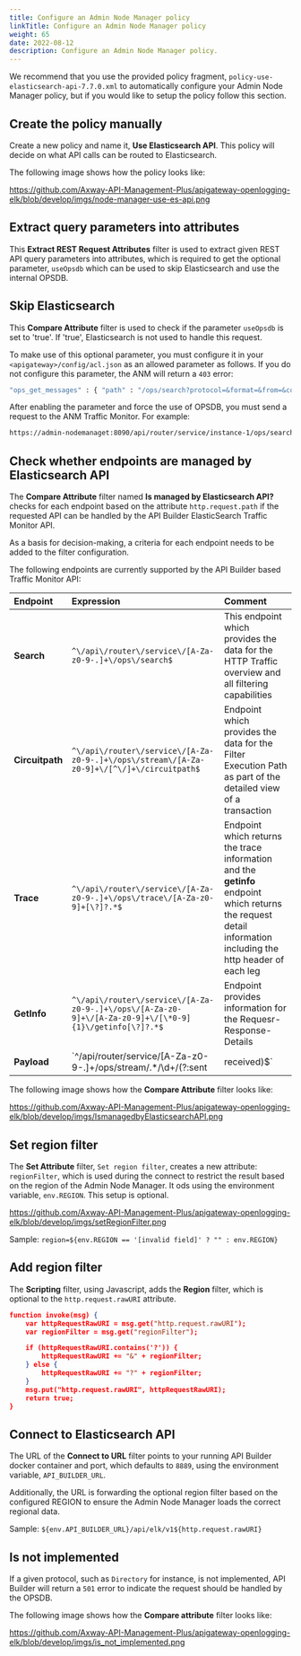 ```yaml
---
title: Configure an Admin Node Manager policy
linkTitle: Configure an Admin Node Manager policy
weight: 65
date: 2022-08-12
description: Configure an Admin Node Manager policy.
---
```


<!-- https://github.com/Axway-API-Management-Plus/apigateway-openlogging-elk/tree/develop/nodemanager -->

We recommend that you use the provided policy fragment, `policy-use-elasticsearch-api-7.7.0.xml` to automatically configure your Admin Node Manager policy, but if you would like to setup the policy follow this section.

## Create the policy manually

Create a new policy and name it, **Use Elasticsearch API**. This policy will decide on what API calls can be routed to Elasticsearch.

The following image shows how the policy looks like:

<https://github.com/Axway-API-Management-Plus/apigateway-openlogging-elk/blob/develop/imgs/node-manager-use-es-api.png>

## Extract query parameters into attributes

This **Extract REST Request Attributes** filter is used to extract given REST API query parameters into attributes, which is required to get the optional parameter, `useOpsdb` which can be used to skip Elasticsearch and use the internal OPSDB.

## Skip Elasticsearch

This **Compare Attribute** filter is used to check if the parameter `useOpsdb` is set to 'true'. If 'true', Elasticsearch is not used to handle this request.

To make use of this optional parameter, you must configure it in your `<apigateway>/config/acl.json` as an allowed parameter as follows. If you do not configure this parameter, the ANM will return a `403` error:

```bash
"ops_get_messages" : { "path" : "/ops/search?protocol=&format=&from=&count=&order=&rorder=&ago=&field=&value=&op=&jmsPropertyName=&jmsPropertyValue=&useOpsdb=" },
```

After enabling the parameter and force the use of OPSDB, you must send a request to the ANM Traffic Monitor. For example:

```bash
https://admin-nodemanaget:8090/api/router/service/instance-1/ops/search?useOpsdb=true
```

## Check whether endpoints are managed by Elasticsearch API

The **Compare Attribute** filter named **Is managed by Elasticsearch API?** checks for each endpoint based on the attribute `http.request.path` if the requested API can be handled by the API Builder ElasticSearch Traffic Monitor API.

As a basis for decision-making, a criteria for each endpoint needs to be added to the filter configuration.

The following endpoints are currently supported by the API Builder based Traffic Monitor API:

| Endpoint       | Expression               | Comment |
| :---          | :---                 | :---  |
| **Search**     | `^\/api\/router\/service\/[A-Za-z0-9-.]+\/ops\/search$` | This endpoint which provides the data for the HTTP Traffic overview and all filtering capabilities|
| **Circuitpath**     | `^\/api\/router\/service\/[A-Za-z0-9-.]+\/ops\/stream\/[A-Za-z0-9]+\/[^\/]+\/circuitpath$` | Endpoint which provides the data for the Filter Execution Path as part of the detailed view of a transaction|
| **Trace**     | `^\/api\/router\/service\/[A-Za-z0-9-.]+\/ops\/trace\/[A-Za-z0-9]+[\?]?.*$` | Endpoint which returns the trace information and the **getinfo** endpoint which returns the request detail information including the http header of each leg|
| **GetInfo**     | `^\/api\/router\/service\/[A-Za-z0-9-.]+\/ops\/[A-Za-z0-9]+\/[A-Za-z0-9]+\/[\*0-9]{1}\/getinfo[\?]?.*$` |Endpoint provides information for the Requesr- Response-Details|
| **Payload**     | `^\/api\/router\/service\/[A-Za-z0-9-.]+\/ops\/stream\/.*\/\d+\/(?:sent|received)$` |Payload endpoint|

The following image shows how the **Compare Attribute** filter looks like:

<https://github.com/Axway-API-Management-Plus/apigateway-openlogging-elk/blob/develop/imgs/IsmanagedbyElasticsearchAPI.png>

## Set region filter

The **Set Attribute** filter, `Set region filter`, creates a new attribute: `regionFilter`, which is used during the connect to restrict the result based on the region of the Admin Node Manager. It ods using the environment variable, `env.REGION`. This setup is optional.  

<https://github.com/Axway-API-Management-Plus/apigateway-openlogging-elk/blob/develop/imgs/setRegionFilter.png>

Sample: `region=${env.REGION == '[invalid field]' ? "" : env.REGION}`

## Add region filter

The **Scripting** filter, using Javascript, adds the **Region** filter, which is optional to the `http.request.rawURI` attribute.

```json
function invoke(msg) {
    var httpRequestRawURI = msg.get("http.request.rawURI");
    var regionFilter = msg.get("regionFilter");

    if (httpRequestRawURI.contains('?')) {
        httpRequestRawURI += "&" + regionFilter;
    } else {
        httpRequestRawURI += "?" + regionFilter;
    }
    msg.put("http.request.rawURI", httpRequestRawURI);
    return true;
}
```

## Connect to Elasticsearch API

The URL of the **Connect to URL** filter points to your running API Builder docker container and port, which defaults to `8889`, using the environment variable, `API_BUILDER_URL`.

Additionally, the URL is forwarding the optional region filter based on the configured REGION to ensure the Admin Node Manager loads the correct regional data.

Sample: `${env.API_BUILDER_URL}/api/elk/v1${http.request.rawURI}`

## Is not implemented

If a given protocol, such as `Directory` for instance, is not implemented, API Builder will return a `501` error to indicate the request should be handled by the OPSDB.

The following image shows how the **Compare attribute** filter looks like:

<https://github.com/Axway-API-Management-Plus/apigateway-openlogging-elk/blob/develop/imgs/is_not_implemented.png> 
